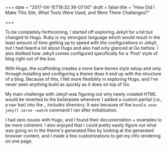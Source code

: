 +++
date = "2017-04-15T18:32:36-07:00"
draft = false
title = "How Did I Make This Site, What Tools Were Used, and Were There Challenges?"

+++

To be completely forthcoming, I started off exploring Jekyll for a bit but changed to Hugo. Ruby is my strongest language which would result in the least amount of time getting up to speed with the configurations in Jekyll, but I had heard a lot about Hugo and also had only glanced at Go before. I also disliked how Jekyll comes configured specifically for a ‘Post’ style of blog right out of the box.

With Hugo, the scaffolding creates a more bare-bones style setup and only through installing and configuring a theme does it end up with the structure of a blog. Because of this, I felt more flexibility in exploring Hugo, and I've never seen anything build as quickly as it does on top of Go.

 My main challenge with Jekyll was figuring out why newly created HTML would be reverted to the boilerplate whenever I added a custom partial (i.e., a nav bar) into the _ _includes_ directory. It was because of the `bundle exec jekyll serve —watch` command I ran after initialization.

I had zero issues with Hugo, and I found their documentation + examples to be more coherent.
I also enjoyed that I could pretty easily figure out what was going on in the theme's generated files by looking at the generated browser content, and I made a few customizations to get my info rendering on one page. 
